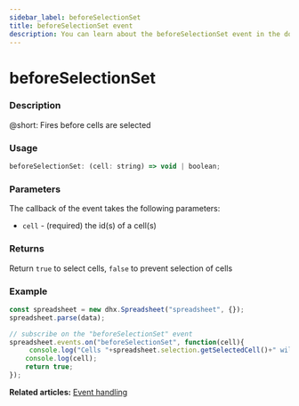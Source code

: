```yaml
---
sidebar_label: beforeSelectionSet
title: beforeSelectionSet event
description: You can learn about the beforeSelectionSet event in the documentation of the DHTMLX JavaScript Spreadsheet library. Browse developer guides and API reference, try out code examples and live demos, and download a free 30-day evaluation version of DHTMLX Spreadsheet.
---
```


# beforeSelectionSet

### Description

@short: Fires before cells are selected

### Usage

~~~jsx
beforeSelectionSet: (cell: string) => void | boolean;
~~~

### Parameters

The callback of the event takes the following parameters:

- `cell` - (required) the id(s) of a cell(s)

### Returns

Return `true` to select cells, `false` to prevent selection of cells

### Example

~~~jsx {5-9}
const spreadsheet = new dhx.Spreadsheet("spreadsheet", {});
spreadsheet.parse(data);

// subscribe on the "beforeSelectionSet" event
spreadsheet.events.on("beforeSelectionSet", function(cell){
     console.log("Cells "+spreadsheet.selection.getSelectedCell()+" will be selected");
    console.log(cell);
    return true;
});
~~~

**Related articles:** [Event handling](handling_events.md)